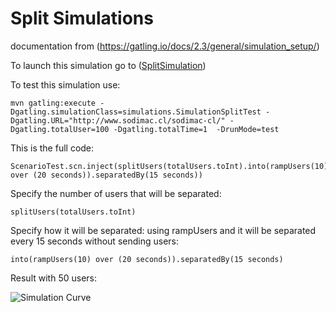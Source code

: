 Split Simulations
==========================

documentation from (https://gatling.io/docs/2.3/general/simulation_setup/)

To launch this simulation go to ([SplitSimulation](https://bitbucket.adessa.cl/projects/PERF/repos/performance-gatling-examples/browse/src/main/gatling/simulations/SimulationSplitTest.scala))

To test this simulation use: 

```
mvn gatling:execute -Dgatling.simulationClass=simulations.SimulationSplitTest -Dgatling.URL="http://www.sodimac.cl/sodimac-cl/" -Dgatling.totalUser=100 -Dgatling.totalTime=1  -DrunMode=test
```

This is the full code:
~~~
ScenarioTest.scn.inject(splitUsers(totalUsers.toInt).into(rampUsers(10) over (20 seconds)).separatedBy(15 seconds))
~~~


Specify the number of users that will be separated:
```
splitUsers(totalUsers.toInt)
```

Specify how it will be separated: using rampUsers and it will be separated every 15 seconds without sending users:
```
into(rampUsers(10) over (20 seconds)).separatedBy(15 seconds)
```


Result with 50 users:

![Simulation Curve](src/test/resources/img/splitCurve.png)
